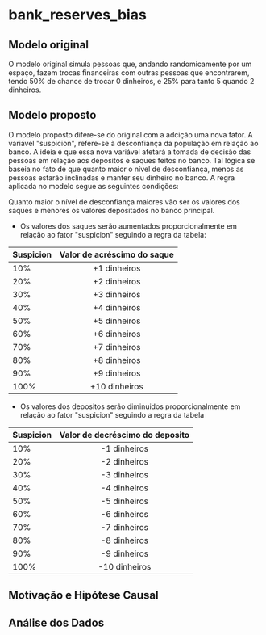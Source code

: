 # bank_reserves_bias

## Modelo original

O modelo original simula pessoas que, andando randomicamente por um espaço, fazem trocas financeiras com outras pessoas que encontrarem, tendo 50% de chance de trocar 0 dinheiros, e 25% para tanto 5 quando 2 dinheiros.

## Modelo proposto

O modelo proposto difere-se do original com a adcição uma nova fator. A variável "suspicion", refere-se à desconfiança da população em relação ao banco. A ideia é que essa nova variável afetará a tomada de decisão das pessoas em relação aos depositos e saques feitos no banco. Tal lógica se baseia no fato de que quanto maior o nível de desconfiança, menos as pessoas estarão inclinadas e manter seu dinheiro no banco. A regra aplicada no modelo segue as seguintes condições: 

Quanto maior o nível de desconfiança maiores vão ser os valores dos saques e menores os valores depositados no banco principal.

- Os valores dos saques serão aumentados proporcionalmente em relação ao fator "suspicion" seguindo a regra da tabela:

| Suspicion     | Valor de acréscimo do saque 
| ------------- |:-------------:
| 10%           | +1 dinheiros
| 20%           | +2 dinheiros     
| 30%           | +3 dinheiros     
| 40%           | +4 dinheiros     
| 50%           | +5 dinheiros     
| 60%           | +6 dinheiros     
| 70%           | +7 dinheiros     
| 80%           | +8 dinheiros     
| 90%           | +9 dinheiros     
| 100%          | +10 dinheiros     

- Os valores dos depositos serão diminuidos proporcionalmente em relação ao fator "suspicion" seguindo a regra da tabela

| Suspicion     | Valor de decréscimo do deposito 
| ------------- |:-------------:
| 10%           | -1 dinheiros
| 20%           | -2 dinheiros     
| 30%           | -3 dinheiros     
| 40%           | -4 dinheiros     
| 50%           | -5 dinheiros     
| 60%           | -6 dinheiros     
| 70%           | -7 dinheiros     
| 80%           | -8 dinheiros     
| 90%           | -9 dinheiros     
| 100%          | -10 dinheiros 


## Motivação e Hipótese Causal


## Análise dos Dados
